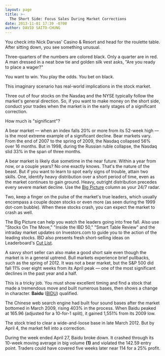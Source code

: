 ```yaml
---
layout: page
title: >-
  The Short Side: Focus Sales During Market Corrections
date: 2013-11-01 17:39 -0700
author: DAVID SAITO-CHUNG
---
```





You check into Nick Darvas' Casino & Resort and head for the roulette table. After sitting down, you see something unusual.


Three-quarters of the numbers are colored black. Only a quarter are in red. A man dressed in a neat bow tie and golden silk vest asks, "Are you ready to place a wager?"


You want to win. You play the odds. You bet on black.


This imaginary scenario has real-world implications in the stock market.


Three out of four stocks on the Nasdaq and the NYSE typically follow the market's general direction. So, if you want to make money on the short side, conduct your trades when the market is in the early stages of a significant correction.


How much is "significant"?


A bear market — when an index falls 20% or more from its 52-week high — is the most extreme example of a significant decline. Bear markets vary. From the end of 2007 to the spring of 2009, the Nasdaq collapsed 56% over 16 months. But in 1998, during the Russian ruble collapse, the Nasdaq slid 33% in the span of three months.


A bear market is likely due sometime in the near future. Within a year from now, or a couple years? No one exactly knows. That's the nature of the beast. But if you want to learn to spot early signs of trouble, attain two skills. One, identify heavy distribution over a short period of time, even as the market continues to gain ground. Heavy, outright distribution precedes every severe market decline. Use the [Big Picture](http://news.investors.com/investing/big-picture.htm) column as your 24/7 radar.


Two, keep a finger on the pulse of the market's true leaders, which usually encompass a couple dozen stocks or even more (as seen during the 1999 dot-com bubble). When these stocks crash, you can expect the market to crash as well.


The Big Picture can help you watch the leaders going into free fall. Also use "Stocks On The Move," "Inside the IBD 50," "Smart Table Review" and the intraday market updates on Investors.com to guide you to the action of the leading stocks. IBD also presents fresh short-selling ideas on Leaderboard's [Cut List](http://leaderboard.investors.com/leaderboard/cutlist/).


A savvy short seller can also make a good short sale even though the market is in a general uptrend. Bull markets experience brief pullbacks, such as the spring of 2012. It was not a bear market, but the S&P 500 did fall 11% over eight weeks from its April peak — one of the most significant declines in the past year and a half.


This is a tricky job. You must show excellent timing and find a stock that made a tremendous move and built numerous bases, then shows a change in character. **Baidu** ([BIDU](https://research.investors.com/quote.aspx?symbol=BIDU)) qualified.


The Chinese web search engine had built four sound bases after the market bottomed in March 2009, rising 403% in the process. When Baidu peaked at 165.96 (adjusted for a 10-for-1 split), it gained 1,551% from its 2009 low.


The stock tried to clear a wide-and-loose base in late March 2012. But by April 4, the market fell into a correction.


During the week ended April 27, Baidu broke down. It crashed through its 10-week moving average in big volume **(1)** and violated the 142.59 entry point. Traders could have covered five weeks later near 114 for a 25% profit.




